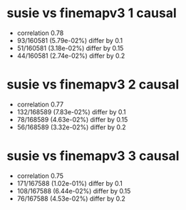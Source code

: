 # susie vs finemapv3  1 causal

- correlation 0.78
- 93/160581 (5.79e-02%) differ by 0.1
- 51/160581 (3.18e-02%) differ by 0.15
- 44/160581 (2.74e-02%) differ by 0.2


# susie vs finemapv3  2 causal

- correlation 0.77
- 132/168589 (7.83e-02%) differ by 0.1
- 78/168589 (4.63e-02%) differ by 0.15
- 56/168589 (3.32e-02%) differ by 0.2


# susie vs finemapv3  3 causal

- correlation 0.75
- 171/167588 (1.02e-01%) differ by 0.1
- 108/167588 (6.44e-02%) differ by 0.15
- 76/167588 (4.53e-02%) differ by 0.2


